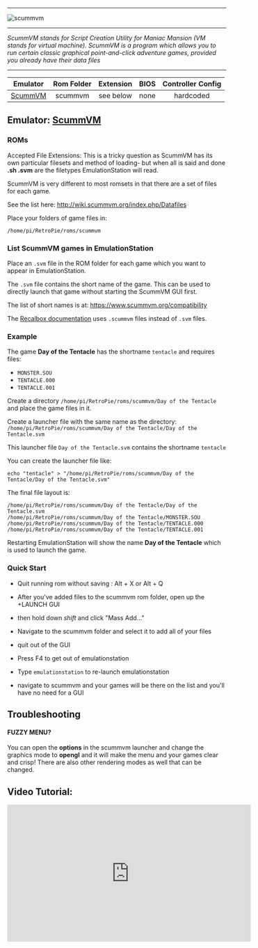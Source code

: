 ***
![scummvm](https://cloud.githubusercontent.com/assets/10035308/12214107/156e1d4a-b645-11e5-886c-a49712b1a312.png)
***
_ScummVM stands for Script Creation Utility for Maniac Mansion (VM stands for virtual machine). ScummVM is a program which allows you to run certain classic graphical point-and-click adventure games, provided you already have their data files_
***

| Emulator | Rom Folder | Extension | BIOS |  Controller Config |
| :---: | :---: | :---: | :---: | :---: |
| [ScummVM](http://scummvm.org/) | scummvm  | see below | none | hardcoded |

## Emulator: [ScummVM](http://scummvm.org/)

### ROMs

Accepted File Extensions: This is a tricky question as ScummVM has its own particular filesets and method of loading- but when all is said and done **.sh .svm** are the filetypes EmulationStation will read.

ScummVM is very different to most romsets in that there are a set of files for each game.

See the list here: http://wiki.scummvm.org/index.php/Datafiles

Place your folders of game files in:

```
/home/pi/RetroPie/roms/scummvm
```

### List ScummVM games in EmulationStation

Place an `.svm` file in the ROM folder for each game which you want to appear in EmulationStation.

The `.svm` file contains the short name of the game. This can be used to directly launch that game without starting the ScummVM GUI first.

The list of short names is at: https://www.scummvm.org/compatibility

The [Recalbox documentation](https://www.lakka.tv/doc/ScummVM/) uses `.scummvm` files instead of `.svm` files.

### Example

The game **Day of the Tentacle** has the shortname `tentacle` and requires files:

* `MONSTER.SOU`
* `TENTACLE.000`
* `TENTACLE.001`

Create a directory `/home/pi/RetroPie/roms/scummvm/Day of the Tentacle` and place the game files in it.

Create a launcher file with the same name as the directory: `/home/pi/RetroPie/roms/scummvm/Day of the Tentacle/Day of the Tentacle.svm`

This launcher file `Day of the Tentacle.svm` contains the shortname `tentacle`

You can create the launcher file like:

```
echo "tentacle" > "/home/pi/RetroPie/roms/scummvm/Day of the Tentacle/Day of the Tentacle.svm"
```

The final file layout is:

```
/home/pi/RetroPie/roms/scummvm/Day of the Tentacle/Day of the Tentacle.svm
/home/pi/RetroPie/roms/scummvm/Day of the Tentacle/MONSTER.SOU
/home/pi/RetroPie/roms/scummvm/Day of the Tentacle/TENTACLE.000
/home/pi/RetroPie/roms/scummvm/Day of the Tentacle/TENTACLE.001
```

Restarting EmulationStation will show the name **Day of the Tentacle** which is used to launch the game.

### Quick Start

- Quit running rom without saving : Alt + X or Alt + Q

- After you've added files to the scummvm rom folder, open up the +LAUNCH GUI

- then hold down _shift_ and click "Mass Add..."

- Navigate to the scummvm folder and select it to add all of your files

- quit out of the GUI

- Press F4 to get out of emulationstation

- Type `emulationstation` to re-launch emulationstation

- navigate to scummvm and your games will be there on the list and you'll have no need for a GUI


## Troubleshooting

#### FUZZY MENU?

You can open the **options** in the scummvm launcher and change the graphics mode to **opengl** and it will make the menu and your games clear and crisp! There are also other rendering modes as well that can be changed.


## Video Tutorial:

<iframe width="560" height="315" src="https://www.youtube-nocookie.com/embed/txdiaZlDUEs" title="Setting Up RetroPie 2.6: Configuring Scummvm" frameborder="0" allow="accelerometer; autoplay; clipboard-write; encrypted-media; gyroscope; picture-in-picture; allowfullscreen"></iframe>
